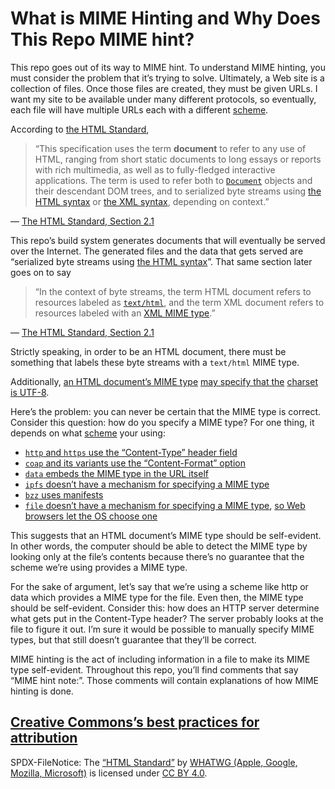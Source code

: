 <!--
SPDX-FileNotice: 🅭🄍1.0 This file is dedicated to the public domain using the CC0 1.0 Universal Public Domain Dedication <https://creativecommons.org/publicdomain/zero/1.0/>.
SPDX-FileContributor: Jason Yundt <swagfortress@gmail.com> (2022)

Creative Commons’s best practices for attribution
(<https://wiki.creativecommons.org/wiki/Best_practices_for_attribution>):
SPDX-FileNotice: The “HTML Standard” (<
-->

# What is MIME Hinting and Why Does This Repo MIME hint?

This repo goes out of its way to MIME hint. To understand MIME hinting, you
must consider the problem that it’s trying to solve. Ultimately, a Web site is
a collection of files. Once those files are created, they must be given URLs. I
want my site to be available under many different protocols, so eventually,
each file will have multiple URLs each with a different [scheme].

According to [the HTML Standard](https://html.spec.whatwg.org/multipage/),

>“This specification uses the term **document** to refer to any use of HTML,
>ranging from short static documents to long essays or reports with rich
>multimedia, as well as to fully-fledged interactive applications. The term is
>used to refer both to [`Document`](https://html.spec.whatwg.org/multipage/dom.html#document)
>objects and their descendant DOM trees, and to serialized byte streams using
>[the HTML syntax] or [the XML syntax](https://html.spec.whatwg.org/multipage/xhtml.html#the-xhtml-syntax),
>depending on context.”

— [The HTML Standard, Section 2.1](https://html.spec.whatwg.org/multipage/infrastructure.html#terminology)

This repo’s build system generates documents that will eventually be served
over the Internet. The generated files and the data that gets served are
“serialized byte streams using [the HTML syntax]”. That same section later goes
on to say

>“In the context of byte streams, the term HTML document refers to resources
>labeled as [`text/html`](https://html.spec.whatwg.org/multipage/iana.html#text/html),
>and the term XML document refers to resources labeled with an [XML MIME type](https://mimesniff.spec.whatwg.org/#xml-mime-type).”

— [The HTML Standard, Section 2.1](https://html.spec.whatwg.org/multipage/infrastructure.html#terminology)

Strictly speaking, in order to be an HTML document, there must be something
that labels these byte streams with a `text/html` MIME type.

Additionally, [an HTML document’s MIME type](https://www.iana.org/assignments/media-types/text/html)
[may specify that the](https://html.spec.whatwg.org/multipage/iana.html#text/html)
[charset is UTF-8](https://html.spec.whatwg.org/multipage/semantics.html#charset).

Here’s the problem: you can never be certain that the MIME type is correct.
Consider this question: how do you specify a MIME type? For one thing,
it depends on what [scheme] your using:

- [`http` and `https` use the “Content-Type” header field](https://datatracker.ietf.org/doc/html/rfc7231#section-3.1.1.5)
- [`coap` and its variants use the “Content-Format” option](https://www.rfc-editor.org/rfc/rfc7252.html#section-5.5.1)
- [`data` embeds the MIME type in the URL itself](https://www.rfc-editor.org/rfc/rfc2397.html#section-2)
- [`ipfs` doesn’t have a mechanism for specifying a MIME type](https://github.com/ipfs/in-web-browsers/issues/152)
- [`bzz` uses manifests](https://mainframe-swarm-guide.readthedocs.io/en/latest/architecture.html#manifests)
- [`file` doesn’t have a mechanism for specifying a MIME type](https://www.rfc-editor.org/rfc/rfc8089.html#section-1),
[so Web browsers let the OS choose one](https://github.com/whatwg/mimesniff/issues/138)

This suggests that an HTML document’s MIME type should be self-evident. In
other words, the computer should be able to detect the MIME type by looking
only at the file’s contents because there’s no guarantee that the scheme we’re
using provides a MIME type.

For the sake of argument, let’s say that we’re using a scheme like http or
data which provides a MIME type for the file. Even then, the MIME type should
be self-evident. Consider this: how does an HTTP server determine what gets put
in the Content-Type header? The server probably looks at the file to figure it
out. I’m sure it would be possible to manually specify MIME types, but that
still doesn’t guarantee that they’ll be correct.

MIME hinting is the act of including information in a file to make its MIME
type self-evident. Throughout this repo, you’ll find comments that say “MIME
hint note:”. Those comments will contain explanations of how MIME hinting is
done.

## [Creative Commons’s best practices for attribution](https://wiki.creativecommons.org/wiki/Best_practices_for_attribution)

SPDX-FileNotice: The [“HTML Standard”](https://html.spec.whatwg.org/multipage/) by [WHATWG (Apple, Google, Mozilla, Microsoft)](https://whatwg.org/) is licensed under [CC BY 4.0](https://creativecommons.org/licenses/by/4.0/).

[scheme]: https://www.w3.org/TR/webarch/#URI-scheme
[the HTML syntax]: https://html.spec.whatwg.org/multipage/syntax.html#syntax
